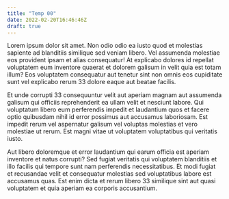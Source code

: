 ```yaml
---
title: "Temp 00"
date: 2022-02-20T16:46:46Z
draft: true
---
```


Lorem ipsum dolor sit amet. Non odio odio ea iusto quod et molestias sapiente ad blanditiis similique sed veniam libero. Vel assumenda molestiae eos provident ipsam et alias consequatur! At explicabo dolores id repellat voluptatem eum inventore quaerat et dolorem galisum in velit quia est totam illum? Eos voluptatem consequatur aut tenetur sint non omnis  eos cupiditate sunt vel explicabo rerum 33 dolore eaque aut beatae facilis.

Et unde corrupti 33 consequuntur velit aut aperiam magnam aut assumenda galisum qui officiis reprehenderit ea ullam velit et nesciunt labore. Qui voluptatum libero eum perferendis impedit et laudantium quos et facere optio  quibusdam nihil id error possimus aut accusamus laboriosam. Est impedit rerum vel aspernatur galisum vel voluptas molestias et vero molestiae ut  rerum. Est magni vitae ut voluptatem voluptatibus qui veritatis iusto.

Aut libero doloremque et error laudantium qui earum officia est aperiam inventore et natus corrupti? Sed fugiat veritatis qui voluptatem blanditiis et illo facilis qui tempore sunt nam perferendis necessitatibus. Et modi fugiat et recusandae velit et consequatur molestias sed voluptatibus labore est accusamus quas. Est enim dicta et rerum libero 33 similique sint aut quasi voluptatem et quia aperiam ea corporis accusantium.

